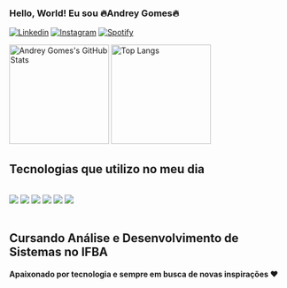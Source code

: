 
### Hello, World! Eu sou 🔥Andrey Gomes🔥

[![Linkedin](https://img.shields.io/badge/LinkedIn-0077B5?style=for-the-badge&logo=linkedin&logoColor=white)](https://www.linkedin.com/in/andrey-gomes-8b18741a5/)
[![Instagram](https://img.shields.io/badge/Instagram-E4405F?style=for-the-badge&logo=instagram&logoColor=white)](https://www.instagram.com/andreygomes.js/)
[![Spotify](https://img.shields.io/badge/Spotify-1ED760?&style=for-the-badge&logo=spotify&logoColor=white)](https://open.spotify.com/user/rk6aar3yw7beafte3h7mxm12l?si=2a4847de0ca442e8)

<div>
    <img height="180em" src="https://github-readme-stats.vercel.app/api?username=johncobain&show_icons=true&theme=tokyonight" alt="Andrey Gomes's GitHub Stats"/>
    <img height="180em" src="https://github-readme-stats.vercel.app/api/top-langs/?username=johncobain&size_weight=0.5&count_weight=0.5&theme=tokyonight" alt="Top Langs"/>
</div>

## Tecnologias que utilizo no meu dia
<div style="display:inline_block"><br>
    <img src="https://img.shields.io/badge/HTML5-E34F26?style=for-the-badge&logo=html5&logoColor=white"/>
    <img src="https://img.shields.io/badge/CSS3-1572B6?style=for-the-badge&logo=css3&logoColor=white"/>
    <img src="https://img.shields.io/badge/JavaScript-F7DF1E?style=for-the-badge&logo=javascript&logoColor=black"/>
    <img src="https://img.shields.io/badge/C-00599C?style=for-the-badge&logo=c&logoColor=white"/>
    <img src="https://img.shields.io/badge/python-3670A0?style=for-the-badge&logo=python&logoColor=ffdd54"/>
    <img src="https://img.shields.io/badge/cuda-000000.svg?style=for-the-badge&logo=nVIDIA&logoColor=green"/>
</div><br>


## Cursando Análise e Desenvolvimento de Sistemas no IFBA
#### Apaixonado por tecnologia e sempre em busca de novas inspirações ❤️
